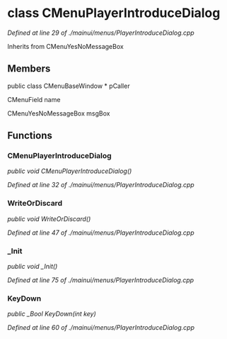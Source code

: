 # class CMenuPlayerIntroduceDialog

*Defined at line 29 of ./mainui/menus/PlayerIntroduceDialog.cpp*

Inherits from CMenuYesNoMessageBox



## Members

public class CMenuBaseWindow * pCaller

CMenuField name

CMenuYesNoMessageBox msgBox



## Functions

### CMenuPlayerIntroduceDialog

*public void CMenuPlayerIntroduceDialog()*

*Defined at line 32 of ./mainui/menus/PlayerIntroduceDialog.cpp*

### WriteOrDiscard

*public void WriteOrDiscard()*

*Defined at line 47 of ./mainui/menus/PlayerIntroduceDialog.cpp*

### _Init

*public void _Init()*

*Defined at line 75 of ./mainui/menus/PlayerIntroduceDialog.cpp*

### KeyDown

*public _Bool KeyDown(int key)*

*Defined at line 60 of ./mainui/menus/PlayerIntroduceDialog.cpp*



